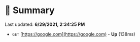# 📖 Summary
Last updated: **6/29/2021, 2:34:25 PM**

- `GET` [https://google.com](https://google.com) - **Up** (138ms)
